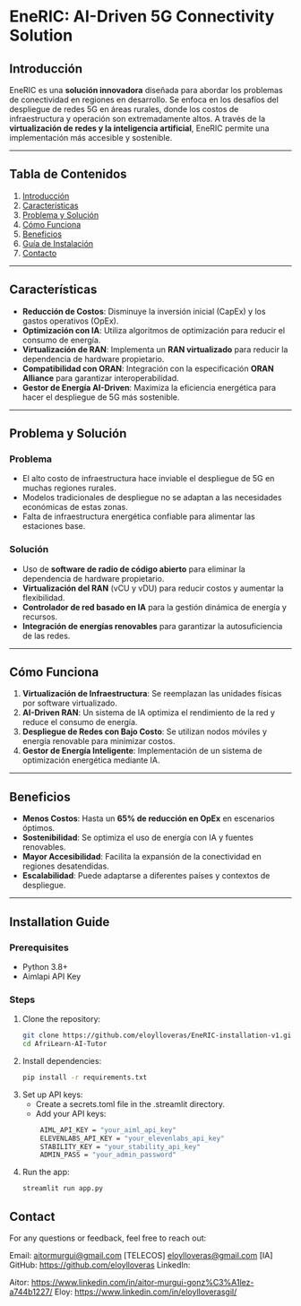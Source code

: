 # EneRIC: AI-Driven 5G Connectivity Solution

## Introducción
EneRIC es una **solución innovadora** diseñada para abordar los problemas de conectividad en regiones en desarrollo. Se enfoca en los desafíos del despliegue de redes 5G en áreas rurales, donde los costos de infraestructura y operación son extremadamente altos. A través de la **virtualización de redes y la inteligencia artificial**, EneRIC permite una implementación más accesible y sostenible.

---

## Tabla de Contenidos
1. [Introducción](#introducción)
2. [Características](#características)
3. [Problema y Solución](#problema-y-solución)
4. [Cómo Funciona](#cómo-funciona)
5. [Beneficios](#beneficios)
6. [Guía de Instalación](#guía-de-instalación)
7. [Contacto](#contacto)

---

## Características
- **Reducción de Costos**: Disminuye la inversión inicial (CapEx) y los gastos operativos (OpEx).
- **Optimización con IA**: Utiliza algoritmos de optimización para reducir el consumo de energía.
- **Virtualización de RAN**: Implementa un **RAN virtualizado** para reducir la dependencia de hardware propietario.
- **Compatibilidad con ORAN**: Integración con la especificación **ORAN Alliance** para garantizar interoperabilidad.
- **Gestor de Energía AI-Driven**: Maximiza la eficiencia energética para hacer el despliegue de 5G más sostenible.

---

## Problema y Solución

### Problema
- El alto costo de infraestructura hace inviable el despliegue de 5G en muchas regiones rurales.
- Modelos tradicionales de despliegue no se adaptan a las necesidades económicas de estas zonas.
- Falta de infraestructura energética confiable para alimentar las estaciones base.

### Solución
- Uso de **software de radio de código abierto** para eliminar la dependencia de hardware propietario.
- **Virtualización del RAN** (vCU y vDU) para reducir costos y aumentar la flexibilidad.
- **Controlador de red basado en IA** para la gestión dinámica de energía y recursos.
- **Integración de energías renovables** para garantizar la autosuficiencia de las redes.

---

## Cómo Funciona
1. **Virtualización de Infraestructura**: Se reemplazan las unidades físicas por software virtualizado.
2. **AI-Driven RAN**: Un sistema de IA optimiza el rendimiento de la red y reduce el consumo de energía.
3. **Despliegue de Redes con Bajo Costo**: Se utilizan nodos móviles y energía renovable para minimizar costos.
4. **Gestor de Energía Inteligente**: Implementación de un sistema de optimización energética mediante IA.

---

## Beneficios
- **Menos Costos**: Hasta un **65% de reducción en OpEx** en escenarios óptimos.
- **Sostenibilidad**: Se optimiza el uso de energía con IA y fuentes renovables.
- **Mayor Accesibilidad**: Facilita la expansión de la conectividad en regiones desatendidas.
- **Escalabilidad**: Puede adaptarse a diferentes países y contextos de despliegue.

---

## Installation Guide
### Prerequisites
- Python 3.8+
- Aimlapi API Key

### Steps
1. Clone the repository:
   ```bash
   git clone https://github.com/eloylloveras/EneRIC-installation-v1.git
   cd AfriLearn-AI-Tutor
2. Install dependencies:
   ```bash
   pip install -r requirements.txt
4. Set up API keys:
   - Create a secrets.toml file in the .streamlit directory.
   - Add your API keys:
     ```bash
      AIML_API_KEY = "your_aiml_api_key"
      ELEVENLABS_API_KEY = "your_elevenlabs_api_key"
      STABILITY_KEY = "your_stability_api_key"
      ADMIN_PASS = "your_admin_password"
6. Run the app:
   ```bash
   streamlit run app.py
## Contact
For any questions or feedback, feel free to reach out:

Email: aitormurgui@gmail.com [TELECOS] eloylloveras@gmail.com [IA]  
GitHub: https://github.com/eloylloveras
LinkedIn: 

Aitor: https://www.linkedin.com/in/aitor-murgui-gonz%C3%A1lez-a744b1227/
Eloy: https://www.linkedin.com/in/eloylloverasgil/





